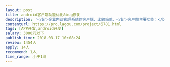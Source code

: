 ```yaml
---                
layout: post       
title: android客户端功能优化&bug修复           
description: '</br>企业内部管理系统的客户端，比较简单，</br>客户端主要功能：</br>1.扫条码添加工单</br>2.工单的列表、详情查看</br>本次修改主要是优化扫条码的响应速度</br>本项目属于长期迭代项目，如合作愉快后续可继续合作</br>'     
contenturl: https://pro.lagou.com/project/6781.html      
tags: [APP开发,android开发]            
salary: 3000元以下          
publish_time: 2018-03-17 10:08:24         
review: 1454人                   
apply: 14人                   
recommend: 1人                   
time_range: 小于1周              
---                 
```

